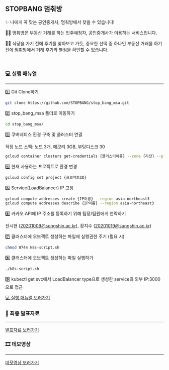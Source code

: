 ## STOPBANG 멈춰방

✨ 나에게 꼭 맞는 공인중개사, 멈춰방에서 찾을 수 있습니다!

💁‍♀️ 멈춰방은 부동산 거래를 하는 입주예정자, 공인중개사가 이용하는 서비스입니다.

💁‍♀️ 식당을 가기 전에 후기를 찾아보고 가듯, 중요한 선택 중 하나인 부동산 거래를 하기 전에 멈춰방에서 거래 후기와 별점을 확인할 수 있습니다.

<br>

### 💻 실행 매뉴얼
---

1️⃣ Git Clone하기

```bash
git clone https://github.com/STOPBANG/stop_bang_msa.git
```


2️⃣ stop_bang_msa 폴더로 이동하기

```bash
cd stop_bang_msa/
```


3️⃣ 쿠버네티스 환경 구축 및 클러스터 연결


적정 노드 스펙: 노드 3개, 메모리 3GB, 부팅디스크 30

```bash
gcloud container clusters get-credentials {클러스터이름} --zone {리전} --project {프로젝트ID}
```


4️⃣ 현재 사용하는 프로젝트로 환경 변경

```bash
gcloud config set project {프로젝트ID}
```


5️⃣ Service(LoadBalancer) IP 고정

```bash
gcloud compute addresses create {IP이름} --region asia-northeast3 
gcloud compute addresses describe {IP이름} --region asia-northeast3
```


6️⃣ 카카오 API에 IP 주소를 등록하기 위해 팀장/팀원에게 연락하기

전시현 (20201009@sungshin.ac.kr), 황지수 (20201019@sungshin.ac.kr)


7️⃣ 클러스터에 오브젝트 생성하는 파일에 실행권한 주기 (필요 시)

```bash
chmod 0744 k8s-script.sh
```


8️⃣ 클러스터에 오브젝트 생성하는 파일 실행하기

```bash
./k8s-script.sh
```


9️⃣ kubectl get svc에서 LoadBalancer type으로 생성한 service의 외부 IP:3000으로 접근


[💻 실행 매뉴얼 보러가기](https://www.canva.com/design/DAGHU2_ZUCI/W4dQDDwqfeQCjq-vMbtLEQ/view?utm_content=DAGHU2_ZUCI&utm_campaign=designshare&utm_medium=link&utm_source=editor)



### 📖 최종 발표자료
---
[발표자료 보러가기](https://www.miricanvas.com/v/13bar62)

### 🎞 데모영상
---
[데모영상 보러가기](https://www.youtube.com/watch?v=tZHxczvC-NY)
